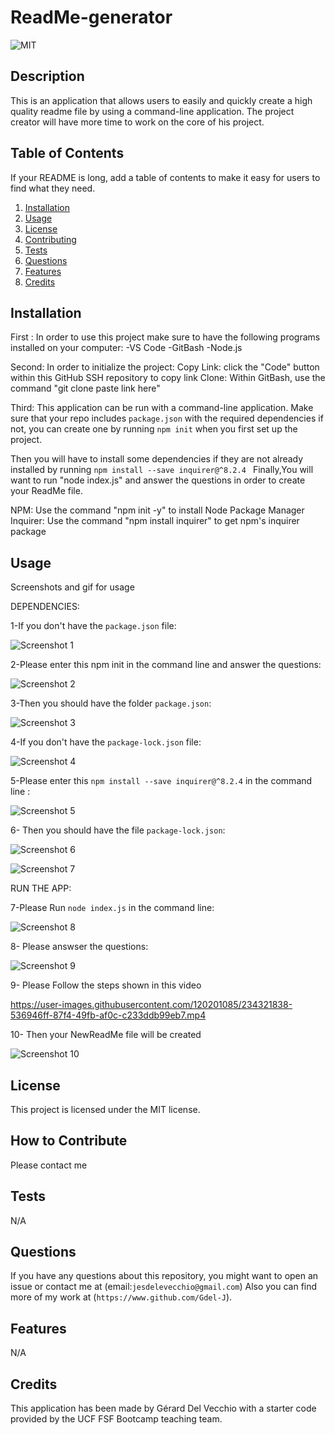 # ReadMe-generator




![MIT](https://img.shields.io/badge/license-MIT-green)


## Description

This is an application that allows users to easily and quickly create a high quality readme file by using a command-line application. The project creator will have more time to work on the core of his project.



## Table of Contents 

If your README is long, add a table of contents to make it easy for users to find what they need.
 
  1. [Installation](#installation)
  2. [Usage](#usage)
  3. [License](#license)
  4. [Contributing](#contributing)
  5. [Tests](#tests)
  6. [Questions](#questions)
  7. [Features](#features)
  8. [Credits](#credits)

## Installation


First :
In order to use this project make sure to have the following programs installed on your computer:
-VS Code
-GitBash
-Node.js

Second:
In order to initialize the project:
Copy Link: click the "Code" button within this GitHub SSH repository to copy link
Clone: Within GitBash, use the command "git clone paste link here"

Third: 
This application can be run with a command-line application.
Make sure that your repo includes  `package.json` with the required dependencies if not, you can create one by running `npm init` when you first set up the project. 

Then you will have to install some dependencies if they are not already installed  by running `npm install --save inquirer@^8.2.4 `
Finally,You will want to run "node index.js" and answer the questions in order to create your ReadMe file.



NPM: Use the command "npm init -y" to install Node Package Manager
Inquirer: Use the command "npm install inquirer" to get npm's inquirer package


## Usage

Screenshots  and gif for usage



DEPENDENCIES:

1-If you don't have the `package.json` file:

![Screenshot 1](https://user-images.githubusercontent.com/120201085/234316384-88773668-e12d-415e-b788-163dc1c22572.png)

2-Please enter this npm init in the command line and answer the questions:

![Screenshot 2](https://user-images.githubusercontent.com/120201085/234316434-26cf607f-7a43-4c69-b419-f1d1539a9712.png)

3-Then you should have the folder `package.json`:

![Screenshot 3](https://user-images.githubusercontent.com/120201085/234316555-fbc727f7-f34e-440c-b1be-66f3e44cafef.png)


4-If you don't have the `package-lock.json` file:

![Screenshot 4](https://user-images.githubusercontent.com/120201085/234316606-1732a370-66c8-4a2e-b3af-ac5a05c5422a.png)

5-Please enter this `npm install --save inquirer@^8.2.4`   in the command line :

![Screenshot 5](https://user-images.githubusercontent.com/120201085/234316609-279c2d0d-13a9-47cd-b486-78d8736280c2.png)


6- Then you should have the file `package-lock.json`:

![Screenshot 6](https://user-images.githubusercontent.com/120201085/234316610-37583961-4bad-4ae5-9c78-734f7064ff13.png)

![Screenshot 7](https://user-images.githubusercontent.com/120201085/234316616-108ea419-a12c-4322-8c48-86c561854d4c.png)

RUN THE APP:

7-Please Run  `node index.js` in the command line:

![Screenshot 8](https://user-images.githubusercontent.com/120201085/234321540-7606fe30-a399-4f9a-b0e1-f5335e4453a9.png)


8- Please answser the questions:

![Screenshot 9](https://user-images.githubusercontent.com/120201085/234316689-f0ba9fa2-25e3-4cae-9e3c-b0a724d293e4.png)

9- Please Follow the steps shown in this video

https://user-images.githubusercontent.com/120201085/234321838-536946ff-87f4-49fb-af0c-c233ddb99eb7.mp4

10- Then your NewReadMe file will be created


![Screenshot 10](https://user-images.githubusercontent.com/120201085/234316691-945f24c9-bbc3-47e3-b768-2ee51f02547d.png)



## License

This project is licensed under the MIT license.

## How to Contribute

Please contact me

## Tests

N/A

## Questions

If you have any questions about this repository, you might want to open an issue or contact me  at (email:`jesdelevecchio@gmail.com`)
Also you can find more of my work at (`https://www.github.com/Gdel-J`).

## Features

N/A


## Credits

This application has been made by Gérard Del Vecchio with a starter code provided by  the UCF FSF Bootcamp teaching team.
